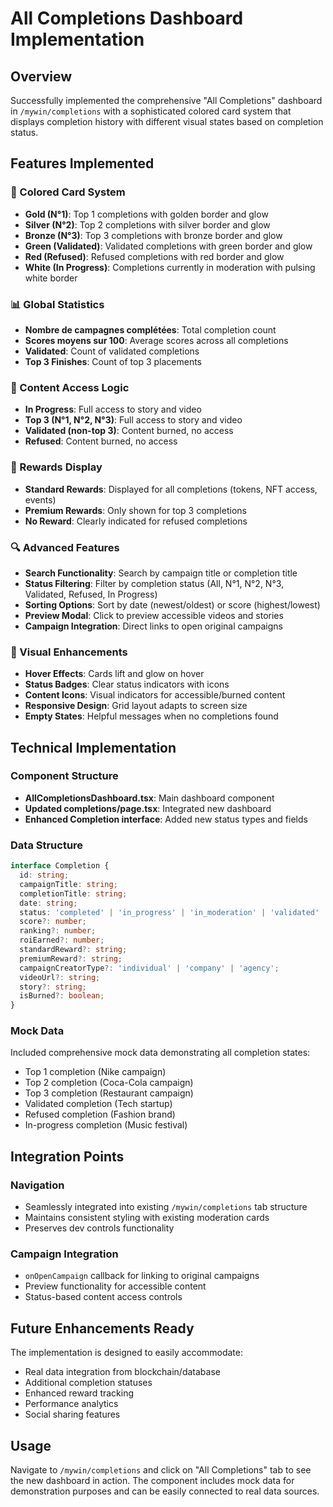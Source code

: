 # All Completions Dashboard Implementation

## Overview
Successfully implemented the comprehensive "All Completions" dashboard in `/mywin/completions` with a sophisticated colored card system that displays completion history with different visual states based on completion status.

## Features Implemented

### 🎨 Colored Card System
- **Gold (N°1)**: Top 1 completions with golden border and glow
- **Silver (N°2)**: Top 2 completions with silver border and glow  
- **Bronze (N°3)**: Top 3 completions with bronze border and glow
- **Green (Validated)**: Validated completions with green border and glow
- **Red (Refused)**: Refused completions with red border and glow
- **White (In Progress)**: Completions currently in moderation with pulsing white border

### 📊 Global Statistics
- **Nombre de campagnes complétées**: Total completion count
- **Scores moyens sur 100**: Average scores across all completions
- **Validated**: Count of validated completions
- **Top 3 Finishes**: Count of top 3 placements

### 🔐 Content Access Logic
- **In Progress**: Full access to story and video
- **Top 3 (N°1, N°2, N°3)**: Full access to story and video
- **Validated (non-top 3)**: Content burned, no access
- **Refused**: Content burned, no access

### 🎁 Rewards Display
- **Standard Rewards**: Displayed for all completions (tokens, NFT access, events)
- **Premium Rewards**: Only shown for top 3 completions
- **No Reward**: Clearly indicated for refused completions

### 🔍 Advanced Features
- **Search Functionality**: Search by campaign title or completion title
- **Status Filtering**: Filter by completion status (All, N°1, N°2, N°3, Validated, Refused, In Progress)
- **Sorting Options**: Sort by date (newest/oldest) or score (highest/lowest)
- **Preview Modal**: Click to preview accessible videos and stories
- **Campaign Integration**: Direct links to open original campaigns

### 🎯 Visual Enhancements
- **Hover Effects**: Cards lift and glow on hover
- **Status Badges**: Clear status indicators with icons
- **Content Icons**: Visual indicators for accessible/burned content
- **Responsive Design**: Grid layout adapts to screen size
- **Empty States**: Helpful messages when no completions found

## Technical Implementation

### Component Structure
- **AllCompletionsDashboard.tsx**: Main dashboard component
- **Updated completions/page.tsx**: Integrated new dashboard
- **Enhanced Completion interface**: Added new status types and fields

### Data Structure
```typescript
interface Completion {
  id: string;
  campaignTitle: string;
  completionTitle: string;
  date: string;
  status: 'completed' | 'in_progress' | 'in_moderation' | 'validated' | 'refused' | 'top1' | 'top2' | 'top3';
  score?: number;
  ranking?: number;
  roiEarned?: number;
  standardReward?: string;
  premiumReward?: string;
  campaignCreatorType?: 'individual' | 'company' | 'agency';
  videoUrl?: string;
  story?: string;
  isBurned?: boolean;
}
```

### Mock Data
Included comprehensive mock data demonstrating all completion states:
- Top 1 completion (Nike campaign)
- Top 2 completion (Coca-Cola campaign)  
- Top 3 completion (Restaurant campaign)
- Validated completion (Tech startup)
- Refused completion (Fashion brand)
- In-progress completion (Music festival)

## Integration Points

### Navigation
- Seamlessly integrated into existing `/mywin/completions` tab structure
- Maintains consistent styling with existing moderation cards
- Preserves dev controls functionality

### Campaign Integration
- `onOpenCampaign` callback for linking to original campaigns
- Preview functionality for accessible content
- Status-based content access controls

## Future Enhancements Ready
The implementation is designed to easily accommodate:
- Real data integration from blockchain/database
- Additional completion statuses
- Enhanced reward tracking
- Performance analytics
- Social sharing features

## Usage
Navigate to `/mywin/completions` and click on "All Completions" tab to see the new dashboard in action. The component includes mock data for demonstration purposes and can be easily connected to real data sources.
